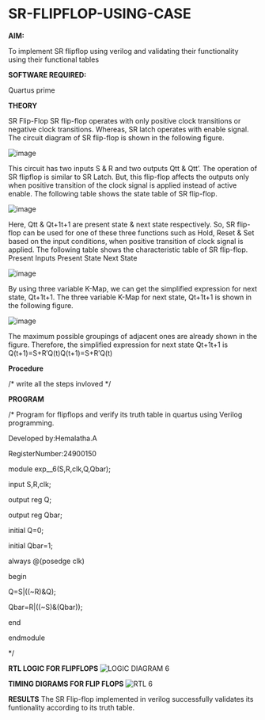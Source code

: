 # SR-FLIPFLOP-USING-CASE

**AIM:**

To implement  SR flipflop using verilog and validating their functionality using their functional tables

**SOFTWARE REQUIRED:**

Quartus prime

**THEORY**

SR Flip-Flop SR flip-flop operates with only positive clock transitions or negative clock transitions. Whereas, SR latch operates with enable signal. The circuit diagram of SR flip-flop is shown in the following figure.

![image](https://github.com/naavaneetha/SR-FLIPFLOP-USING-CASE/assets/154305477/0f710028-ad52-4d3e-9276-8714cf023a25)

 
This circuit has two inputs S & R and two outputs Qtt & Qtt’. The operation of SR flipflop is similar to SR Latch. But, this flip-flop affects the outputs only when positive transition of the clock signal is applied instead of active enable. The following table shows the state table of SR flip-flop.

![image](https://github.com/naavaneetha/SR-FLIPFLOP-USING-CASE/assets/154305477/dabfc4f4-87e3-4cbc-9472-f89ee1b5ed30)

 
Here, Qtt & Qt+1t+1 are present state & next state respectively. So, SR flip-flop can be used for one of these three functions such as Hold, Reset & Set based on the input conditions, when positive transition of clock signal is applied. The following table shows the characteristic table of SR flip-flop. Present Inputs Present State Next State

![image](https://github.com/naavaneetha/SR-FLIPFLOP-USING-CASE/assets/154305477/dd90d16c-aec5-4290-a586-e2346b1e9eb5)

 
By using three variable K-Map, we can get the simplified expression for next state, Qt+1t+1. The three variable K-Map for next state, Qt+1t+1 is shown in the following figure.

![image](https://github.com/naavaneetha/SR-FLIPFLOP-USING-CASE/assets/154305477/473efad6-d70b-4ca7-aeb7-898bbfca319f)

 
The maximum possible groupings of adjacent ones are already shown in the figure. Therefore, the simplified expression for next state Qt+1t+1 is Q(t+1)=S+R′Q(t)Q(t+1)=S+R′Q(t)

**Procedure**

/* write all the steps invloved */

**PROGRAM**

/* Program for flipflops and verify its truth table in quartus using Verilog programming. 

Developed by:Hemalatha.A 

RegisterNumber:24900150

 module exp__6(S,R,clk,Q,Qbar);
 
 input S,R,clk;
 
 output reg Q;
 
 output reg Qbar;
 
 initial Q=0;
 
 initial Qbar=1;
 
 always @(posedge clk)
 
 begin
 
 Q=S|((~R)&Q);
 
 Qbar=R|((~S)&(Qbar));
 
 end
 
 endmodule

*/

**RTL LOGIC FOR FLIPFLOPS**
![LOGIC DIAGRAM 6](https://github.com/user-attachments/assets/bab90934-8154-4bc0-af9c-12bbfe17d1c5)

**TIMING DIGRAMS FOR FLIP FLOPS**
![RTL 6](https://github.com/user-attachments/assets/0f33b1a8-93f6-41e4-adc8-604c39cc8f60)

**RESULTS**
The SR Flip-flop implemented in verilog successfully validates its funtionality according to
 its truth table.
 
